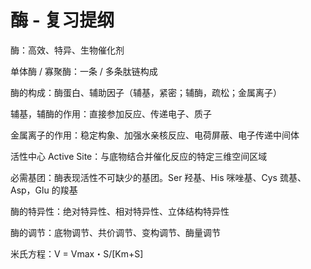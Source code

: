 # 酶 - 复习提纲

酶：高效、特异、生物催化剂

单体酶 / 寡聚酶：一条 / 多条肽链构成

酶的构成：酶蛋白、辅助因子（辅基，紧密；辅酶，疏松；金属离子）

辅基，辅酶的作用：直接参加反应、传递电子、质子

金属离子的作用：稳定构象、加强水亲核反应、电荷屏蔽、电子传递中间体

活性中心 Active Site：与底物结合并催化反应的特定三维空间区域

必需基团：酶表现活性不可缺少的基团。Ser 羟基、His 咪唑基、Cys 巯基、Asp，Glu 的羧基

酶的特异性：绝对特异性、相对特异性、立体结构特异性

酶的调节：底物调节、共价调节、变构调节、酶量调节

米氏方程：V = Vmax・S/[Km+S]
